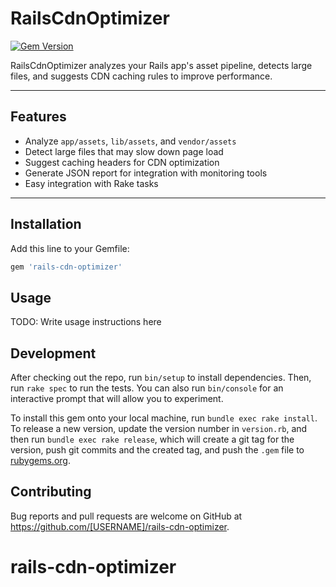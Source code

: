 # RailsCdnOptimizer

[![Gem Version](https://badge.fury.io/rb/rails-cdn-optimizer.svg)](https://badge.fury.io/rb/rails-cdn-optimizer)

RailsCdnOptimizer analyzes your Rails app's asset pipeline, detects large files, and suggests CDN caching rules to improve performance.

---

## Features

- Analyze `app/assets`, `lib/assets`, and `vendor/assets`
- Detect large files that may slow down page load
- Suggest caching headers for CDN optimization
- Generate JSON report for integration with monitoring tools
- Easy integration with Rake tasks

---

## Installation

Add this line to your Gemfile:

```ruby
gem 'rails-cdn-optimizer'

```

## Usage

TODO: Write usage instructions here

## Development

After checking out the repo, run `bin/setup` to install dependencies. Then, run `rake spec` to run the tests. You can also run `bin/console` for an interactive prompt that will allow you to experiment.

To install this gem onto your local machine, run `bundle exec rake install`. To release a new version, update the version number in `version.rb`, and then run `bundle exec rake release`, which will create a git tag for the version, push git commits and the created tag, and push the `.gem` file to [rubygems.org](https://rubygems.org).

## Contributing

Bug reports and pull requests are welcome on GitHub at https://github.com/[USERNAME]/rails-cdn-optimizer.
# rails-cdn-optimizer
